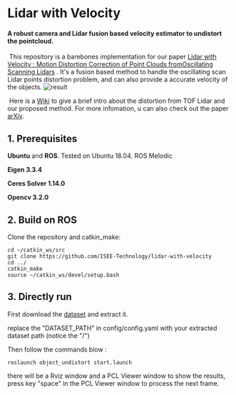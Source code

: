 # Lidar with Velocity

####  A robust camera and Lidar fusion based velocity estimator to undistort the pointcloud. 

​	This repository is a barebones implementation for our paper [Lidar with Velocity : Motion Distortion Correction of Point Clouds fromOscillating Scanning Lidars](https://arxiv.org/abs/2111.09497) . It's a fusion based method to handle the oscillating scan Lidar points distortion problem, and can also provide a accurate velocity of the objects. 	<img src="./figs/result.gif" alt="result"/>

​	Here is a [Wiki](https://github.com/ISEE-Technology/lidar-with-velocity/wiki) to give a brief intro about the distortion from TOF Lidar and our proposed method. For more infomation, u can also check out the paper [arXiv](https://arxiv.org/abs/2111.09497). 

## 1. Prerequisites

**Ubuntu** and **ROS**.  Tested on Ubuntu 18.04. ROS Melodic

**Eigen 3.3.4** 

**Ceres Solver 1.14.0** 

**Opencv 3.2.0** 

## 2. Build on ROS

Clone the repository and catkin_make:

    cd ~/catkin_ws/src
    git clone https://github.com/ISEE-Technology/lidar-with-velocity
    cd ../
    catkin_make
    source ~/catkin_ws/devel/setup.bash

## 3. Directly run

First download the [dataset](https://drive.google.com/drive/folders/1JEwnVVO84peunFiCXSc-T5QyK0gD3kAt?usp=sharing) and extract it.

replace the "DATASET_PATH" in config/config.yaml with your extracted dataset path (notice the "/")

Then follow the commands blow :

    roslaunch object_undistort start.launch

there will be a Rviz window and a PCL Viewer window to show the results, press key "space" in the PCL Viewer window to process the next frame.

